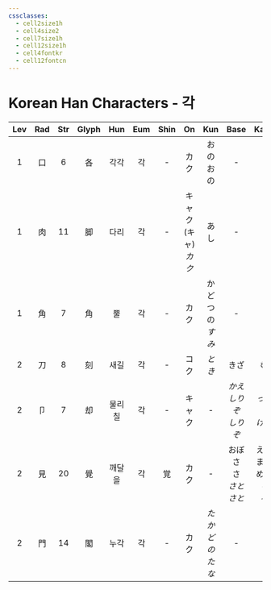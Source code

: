```yaml
---
cssclasses:
  - cell2size1h
  - cell4size2
  - cell7size1h
  - cell12size1h
  - cell4fontkr
  - cell12fontcn
---
```


# Korean Han Characters - 각

| Lev | Rad | Str | Glyph | Hun | Eum | Shin |         On          |       Kun        |            Base            |            Kana            | Simp |     Man     |  Can  |
| :-: | :-: | :-: | :---: | :-: | :-: | :--: | :-----------------: | :--------------: | :------------------------: | :------------------------: | :--: | :---------: | :---: |
|  1  |  口  |  6  |   各   | 각각  |  각  |  -   |         カク          |       おのおの       |             -              |             -              |  -   |     gè      | gok3  |
|  1  |  肉  | 11  |   脚   | 다리  |  각  |  -   | キャク<br>(キャ)<br>*カク* |        あし        |             -              |             -              |  -   |    jiǎo     | goek3 |
|  1  |  角  |  7  |   角   |  뿔  |  각  |  -   |         カク          | かど<br>つの<br>*すみ* |             -              |             -              |  -   | jiǎo<br>jué | gok3  |
|  2  |  刀  |  8  |   刻   | 새길  |  각  |  -   |         コク          |       *とき*       |             きざ             |             む              |  -   |     kè      | hak1  |
|  2  |  卩  |  7  |   却   | 물리칠 |  각  |  -   |         キャク         |        -         |     *かえ<br>しりぞ<br>しりぞ*     |      *って<br>く<br>ける*       |  -   |     què     | koek3 |
|  2  |  見  | 20  |   覺   | 깨달을 |  각  |  覚   |         カク          |        -         | おぼ<br>さ<br>さ<br>*さと<br>さと* | える<br>ます<br>める<br>*り<br>る* |  觉   | jiào<br>jué | gok3  |
|  2  |  門  | 14  |   閣   | 누각  |  각  |  -   |         カク          |   *たかどの<br>たな*   |             -              |             -              |  阁   |     gé      | gok3  |
